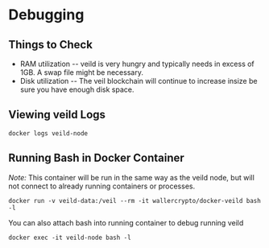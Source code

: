 # Debugging

## Things to Check

* RAM utilization -- veild is very hungry and typically needs in excess of 1GB.  A swap file might be necessary.
* Disk utilization -- The veil blockchain will continue to increase insize be sure you have enough disk space.

## Viewing veild Logs

    docker logs veild-node


## Running Bash in Docker Container

*Note:* This container will be run in the same way as the veild node, but will not connect to already running containers or processes.

    docker run -v veild-data:/veil --rm -it wallercrypto/docker-veild bash -l

You can also attach bash into running container to debug running veild

    docker exec -it veild-node bash -l


